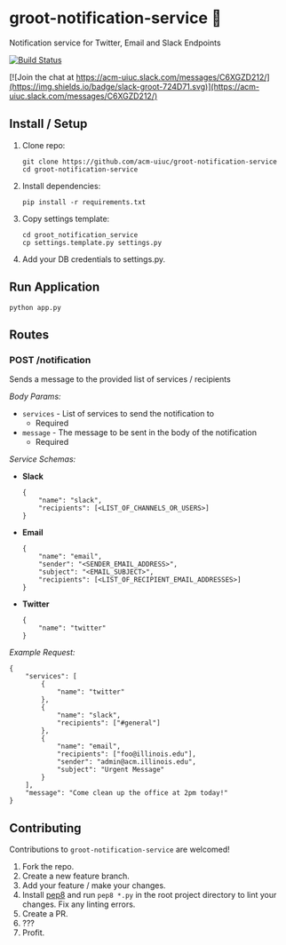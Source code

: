 # groot-notification-service 📣
Notification service for Twitter, Email and Slack Endpoints

[![Build Status](https://travis-ci.org/acm-uiuc/groot-notification-service.svg?branch=master)](https://travis-ci.org/acm-uiuc/groot-notification-service)

[![Join the chat at https://acm-uiuc.slack.com/messages/C6XGZD212/](https://img.shields.io/badge/slack-groot-724D71.svg)](https://acm-uiuc.slack.com/messages/C6XGZD212/)

## Install / Setup
1. Clone repo:

    ```
    git clone https://github.com/acm-uiuc/groot-notification-service
    cd groot-notification-service
    ```

2. Install dependencies:

    ```
    pip install -r requirements.txt
    ```

3. Copy settings template:

    ```
    cd groot_notification_service
    cp settings.template.py settings.py
    ```

4. Add your DB credentials to settings.py.

## Run Application
```
python app.py
```

## Routes

### POST /notification

Sends a message to the provided list of services / recipients

*Body Params:*

* `services` - List of services to send the notification to
    * Required
* `message` - The message to be sent in the body of the notification
    * Required

*Service Schemas:*

- **Slack**

    ```
    {
        "name": "slack",
        "recipients": [<LIST_OF_CHANNELS_OR_USERS>]
    }
    ```

- **Email**

    ```
    {
        "name": "email",
        "sender": "<SENDER_EMAIL_ADDRESS>",
        "subject": "<EMAIL_SUBJECT>",
        "recipients": [<LIST_OF_RECIPIENT_EMAIL_ADDRESSES>]
    }
    ```

- **Twitter**

    ```
    {
        "name": "twitter"
    }
    ```

*Example Request:*
```
{
    "services": [
        {
            "name": "twitter"
        },
        {
            "name": "slack",
            "recipients": ["#general"]
        },
        {
            "name": "email",
            "recipients": ["foo@illinois.edu"],
            "sender": "admin@acm.illinois.edu",
            "subject": "Urgent Message"
        }
    ],
    "message": "Come clean up the office at 2pm today!" 
}
```

## Contributing

Contributions to `groot-notification-service` are welcomed!

1. Fork the repo.
2. Create a new feature branch.
3. Add your feature / make your changes.
4. Install [pep8](https://pypi.python.org/pypi/pep8) and run `pep8 *.py` in the root project directory to lint your changes. Fix any linting errors.
5. Create a PR.
6. ???
7. Profit.
